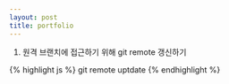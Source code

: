 ```yaml
---
layout: post
title: portfolio
---
```


1. 원격 브랜치에 접근하기 위해 git remote 갱신하기 

{% highlight js %}
git remote uptdate 
{% endhighlight %}

